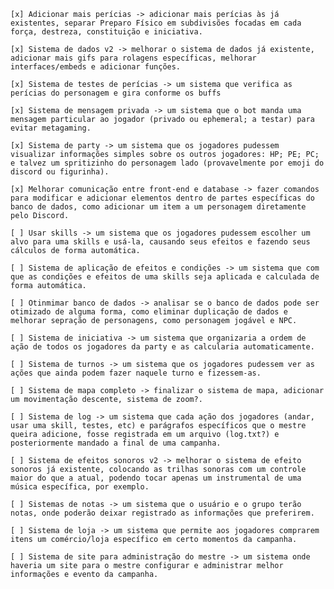     [x] Adicionar mais perícias -> adicionar mais perícias às já existentes, separar Preparo Físico em subdivisões focadas em cada força, destreza, constituição e iniciativa.

    [x] Sistema de dados v2 -> melhorar o sistema de dados já existente, adicionar mais gifs para rolagens específicas, melhorar interfaces/embeds e adicionar funções.

    [x] Sistema de testes de perícias -> um sistema que verifica as perícias do personagem e gira conforme os buffs 

    [x] Sistema de mensagem privada -> um sistema que o bot manda uma mensagem particular ao jogador (privado ou ephemeral; a testar) para evitar metagaming.

    [x] Sistema de party -> um sistema que os jogadores pudessem visualizar informações simples sobre os outros jogadores: HP; PE; PC; e talvez um spritizinho do personagem lado (provavelmente por emoji do discord ou figurinha).
    
    [x] Melhorar comunicação entre front-end e database -> fazer comandos para modificar e adicionar elementos dentro de partes específicas do banco de dados, como adicionar um item a um personagem diretamente pelo Discord.

    [ ] Usar skills -> um sistema que os jogadores pudessem escolher um alvo para uma skills e usá-la, causando seus efeitos e fazendo seus cálculos de forma automática.

    [ ] Sistema de aplicação de efeitos e condições -> um sistema que com que as condições e efeitos de uma skills seja aplicada e calculada de forma automática.

    [ ] Otinmimar banco de dados -> analisar se o banco de dados pode ser otimizado de alguma forma, como eliminar duplicação de dados e melhorar sepração de personagens, como personagem jogável e NPC. 

    [ ] Sistema de iniciativa -> um sistema que organizaria a ordem de ação de todos os jogadores da party e as calcularia automaticamente.

    [ ] Sistema de turnos -> um sistema que os jogadores pudessem ver as ações que ainda podem fazer naquele turno e fizessem-as.

    [ ] Sistema de mapa completo -> finalizar o sistema de mapa, adicionar um movimentação descente, sistema de zoom?.

    [ ] Sistema de log -> um sistema que cada ação dos jogadores (andar, usar uma skill, testes, etc) e parágrafos específicos que o mestre queira adicione, fosse registrada em um arquivo (log.txt?) e posteriormente mandado a final de uma campanha.

    [ ] Sistema de efeitos sonoros v2 -> melhorar o sistema de efeito sonoros já existente, colocando as trilhas sonoras com um controle maior do que a atual, podendo tocar apenas um instrumental de uma música específica, por exemplo.
    
    [ ] Sistemas de notas -> um sistema que o usuário e o grupo terão notas, onde poderão deixar registrado as informações que preferirem.

    [ ] Sistema de loja -> um sistema que permite aos jogadores comprarem itens um comércio/loja específico em certo momentos da campanha.

    [ ] Sistema de site para administração do mestre -> um sistema onde haveria um site para o mestre configurar e administrar melhor informações e evento da campanha.